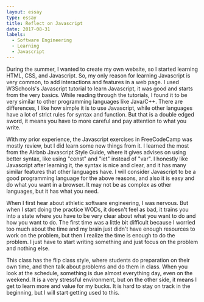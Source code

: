 ```yaml
---
layout: essay
type: essay
title: Reflect on Javascript
date: 2017-08-31 
labels:
  - Software Engineering
  - Learning
  - Javascript
---
```

During the summer, I wanted to create my own website, so I started learning HTML, CSS, and Javascript. So, my only reason for learning Javascript is very common, to add interactions and features in a web page. I used W3Schools's Javascript tutorial to learn Javascript, it was good and starts from the very basics. While reading through the tutorials, I found it to be very similar to other programming languages like Java/C++. There are differences, I like how simple it is to use Javascript, while other languages have a lot of strict rules for syntax and function. But that is a double edged sword, it means you have to more careful and pay attention to what you write.  

With my prior experience, the Javascript exercises in FreeCodeCamp was mostly review, but I did learn some new things from it. I learned the most from the Airbnb Javascript Style Guide, where it gives advises on using better syntax, like using "const" and "let" instead of "var". I honestly like Javascript after learning it, the syntax is nice and clear, and it has many similar features that other languages have. I will consider Javascript to be a good programming language for the above reasons, and also it is easy and do what you want in a browser. It may not be as complex as other languages, but it has what you need. 

When I first hear about athletic software engineering, I was nervous.
But when I start doing the practice WODs, it doesn't feel as bad, it trains you into a state where you have to be very clear about what you want to do and how you want to do. The first time was a little bit difficult because I worried too much about the time and my brain just didn't have enough resources to work on the problem, but then I realize the time is enough to do the problem. I just have to start writing something and just focus on the problem and nothing else. 

This class has the flip class style, where students do preparation on their own time, and then talk about problems and do them in class. When you look at the schedule, something is due almost everything day, even on the weekend. It is a very stressful environment, but on the other side, it means I get to learn more and value for my bucks. It is hard to stay on track in the beginning, but I will start getting used to this.
